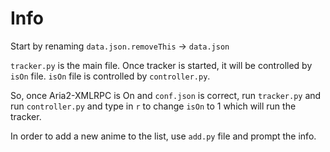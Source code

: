 # Info
Start by renaming `data.json.removeThis` -> `data.json`

`tracker.py` is the main file. Once tracker is started, it will be controlled by `isOn` file. `isOn` file is controlled by `controller.py`.

So, once Aria2-XMLRPC is On and `conf.json` is correct, run `tracker.py` and run `controller.py` and type in `r` to change `isOn` to 1 which will run the tracker.

In order to add a new anime to the list, use `add.py` file and prompt the info.






